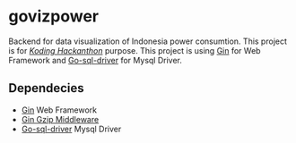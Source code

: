 # govizpower
Backend for data visualization of Indonesia power consumtion. This project is for [*Koding Hackanthon*](https://www.koding.com/Hackathon) purpose. This project is using [Gin](https://github.com/gin-gonic/gin) for Web Framework and [Go-sql-driver](https://github.com/go-sql-driver/mysql) for Mysql Driver.

## Dependecies
- [Gin](https://github.com/gin-gonic/gin) Web Framework
- [Gin Gzip Middleware](https://github.com/gin-gonic/contrib)
- [Go-sql-driver](https://github.com/go-sql-driver/mysql) Mysql Driver
